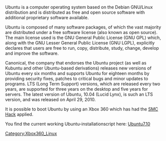Ubuntu is a computer operating system based on the Debian GNU/Linux
distribution and is distributed as free and open source software with
additional proprietary software available.

Ubuntu is composed of many software packages, of which the vast majority
are distributed under a free software license (also known as open
source). The main license used is the GNU General Public License (GNU
GPL) which, along with the GNU Lesser General Public License (GNU LGPL),
explicitly declares that users are free to run, copy, distribute, study,
change, develop and improve the software.

Canonical, the company that endorses the Ubuntu project (as well as
Kubuntu and other Ubuntu-based derivations) releases new versions of
Ubuntu every six months and supports Ubuntu for eighteen months by
providing security fixes, patches to critical bugs and minor updates to
programs. LTS (Long Term Support) versions, which are released every two
years, are supported for three years on the desktop and five years for
servers. The latest version of Ubuntu, 10.04 (Lucid Lynx), is such an
LTS version, and was released on April 29, 2010.

It is possible to boot Ubuntu by using an Xbox 360 which has had the
[SMC Hack](SMC_Hack "wikilink") applied.

You find the current working Ubuntu-installationscript here:
[Ubuntu7.10](Ubuntu7.10 "wikilink")

[Category:Xbox360_Linux](Category_Xbox360_Linux)